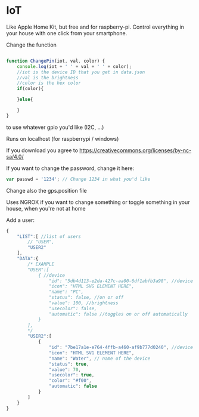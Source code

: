 # IoT
Like Apple Home Kit, but free and for raspberry-pi. Control everything in your house with one click from your smartphone.

Change the function 
```js

function ChangePin(iot, val, color) {
    console.log(iot + ' ' + val + ' ' + color);
    //iot is the device ID that you get in data.json
    //val is the brightness
    //color is the hex color
    if(color){

    }else{

    }
}
```
to use whatever gpio you'd like (I2C, ...)

Runs on localhost (for raspberrypi / windows)

If you download you agree to https://creativecommons.org/licenses/by-nc-sa/4.0/

If you want to change the password, change it here:

```js
var passwd = '1234'; // Change 1234 in what you'd like
```


Change also the gps.position file

Uses NGROK if you want to change something or toggle something in your house, when you're not at home

Add a user: 
```js
{
    "LIST":[ //list of users
        // "USER",
        "USER2"
    ],
    "DATA":{
        /* EXAMPLE
        "USER":[
            { //device
                "id": "5db4d113-e2da-427c-aa00-6df1abfb3a98", //device id
                "icon": "HTML SVG ELEMENT HERE",
                "name": "PC",
                "status": false, //on or off
                "value": 100, //brightness
                "usecolor": false,
                "automatic": false //toggles on or off automatically
            }
        ],
        */
        "USER2":[
            {
                "id": "7be17a1e-e764-4ffb-a460-af9b777d0240", //device id
                "icon": "HTML SVG ELEMENT HERE",
                "name": "Water", // name of the device
                "status": true,
                "value": 70,
                "usecolor": true,
                "color": "#f00",
                "automatic": false
            }
        ]
    }
}

```

